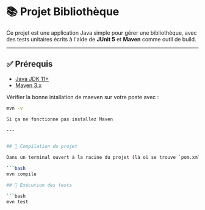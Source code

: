 # 📚 Projet Bibliothèque

Ce projet est une application Java simple pour gérer une bibliothèque, avec des tests unitaires écrits à l'aide de **JUnit 5** et **Maven** comme outil de build.

---

## ✅ Prérequis

- [Java JDK 11+](https://adoptium.net/)
- [Maven 3.x](https://maven.apache.org/download.cgi)

Vérifier la bonne intallation de maeven sur votre poste avec :
```bash
mvn -v

Si ça ne fonctionne pas installez Maven

---


## 🚀 Compilation du projet

Dans un terminal ouvert à la racine du projet (là où se trouve `pom.xml`) :

```bash
mvn compile

## 🧪 Exécution des tests

```bash
mvn test
